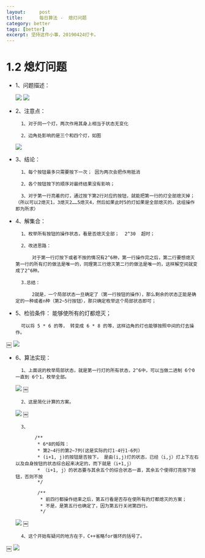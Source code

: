 ```yaml
---
layout:     post
title:      每日算法 -  熄灯问题
category: better
tags: [better]
excerpt: 坚持这件小事，20190424打卡。
---
```


1.2 熄灯问题
========================

- 1、问题描述：

    ![](https://hunzino1.github.io/assets/images/2019/algorithm/enumeration/1%E3%80%81%E7%86%84%E7%81%AF%E9%97%AE%E9%A2%98/1.png)
    ![](https://hunzino1.github.io/assets/images/2019/algorithm/enumeration/1%E3%80%81%E7%86%84%E7%81%AF%E9%97%AE%E9%A2%98/2.png)

- 2、注意点：

		1、对于同一个灯，两次作用其身上相当于状态无变化
		
		2、边角处影响的是三个和四个灯，如图
		
    ![](https://hunzino1.github.io/assets/images/2019/algorithm/enumeration/1%E3%80%81%E7%86%84%E7%81%AF%E9%97%AE%E9%A2%98/3.png)

- 3、结论：

		1、每个按钮最多只需要按下一次； 因为两次会把作用抵消
		
		2、各个按钮按下的顺序对最终结果没有影响；
		
		3、对于第一行亮着的灯，通过按下第2行对应的按钮，就能把第一行的灯全部熄灭掉；（所以可以2熄灭1，3熄灭2……5熄灭4，然后如果此时5的灯如果是全部熄灭的，这组操作即为所求）

- 4、解集合：

		1、枚举所有按钮的操作状态，看是否熄灭全部；  2^30  超时；
		
		2、改进思路：
		
			对于第一行灯按下或者不按的情况有2^6种，第一行操作完之后，第二行要想熄灭第一行的所有灯的做法是唯一的，同理第三行熄灭第二行的做法是唯一的，这样解空间就变成了2^6种。
			
		3.总结：
		
			2就是，一个局部状态一旦确定了（第一行按钮的操作），那么剩余的状态正能是确定的一种或者n种（第2~5行按钮），那只确定枚举这个局部状态即可；

- 5、检验条件： 能够使所有的灯都熄灭；

		可以将 5 * 6 的等， 转变成 6 * 8 的等，这样边角的灯也能够按照中间的灯去操作。
￼
    ![](https://hunzino1.github.io/assets/images/2019/algorithm/enumeration/1%E3%80%81%E7%86%84%E7%81%AF%E9%97%AE%E9%A2%98/4.png)

- 6、算法实现：

		1、上面说的枚举局部状态，就是第一行灯的所有状态，2^6中，可以当做二进制 6个0 一直到 6个1，枚举全部。
		
    ![](https://hunzino1.github.io/assets/images/2019/algorithm/enumeration/1%E3%80%81%E7%86%84%E7%81%AF%E9%97%AE%E9%A2%98/5.png)
￼

    	2、这是简化计算的方案。
    	
    ![](https://hunzino1.github.io/assets/images/2019/algorithm/enumeration/1%E3%80%81%E7%86%84%E7%81%AF%E9%97%AE%E9%A2%98/4.png)
￼

        3、
        
             /**
              * 6*8的矩阵：
              * 第2~4行的第2~7列(这是实际的灯1-4行1-6列)
              * (i+1, j)的按钮是否按下， 是由(i,j)灯的状态，已经（i,j）灯上下左右以及自身按钮的状态综合起来决定的，而下就是（i+1,j）
              * （i+1, j）的状态要与其余五个的综合状态一直，其余五个使得灯亮按下按钮，否则不按
              */

              /**
               * 前四行都操作结束之后，第五行看是否存在使所有的灯都熄灭的方案；
               * 不是，是第五行也确定了，因为第五行关闭第四行。
               */

    ![](https://hunzino1.github.io/assets/images/2019/algorithm/enumeration/1%E3%80%81%E7%86%84%E7%81%AF%E9%97%AE%E9%A2%98/6.png)
￼

        4、这个开始有疑问的地方在于，C++省略for循环的括号了。
        
￼
    ![](https://hunzino1.github.io/assets/images/2019/algorithm/enumeration/1%E3%80%81%E7%86%84%E7%81%AF%E9%97%AE%E9%A2%98/7.png)
		


